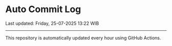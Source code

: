 # Auto Commit Log

Last updated: Friday, 25-07-2025 13:22 WIB

---

This repository is automatically updated every hour using GitHub Actions.
